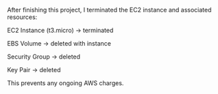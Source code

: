  After finishing this project, I terminated the EC2 instance and associated resources:

EC2 Instance (t3.micro) → terminated

EBS Volume → deleted with instance

Security Group → deleted

Key Pair → deleted

This prevents any ongoing AWS charges.